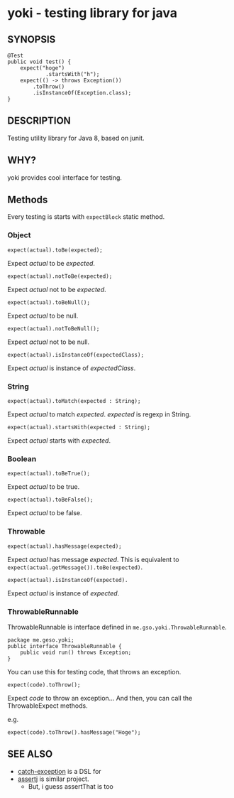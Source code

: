 # yoki - testing library for java

## SYNOPSIS

    @Test
    public void test() {
        expect("hoge")
                .startsWith("h");
        expect(() -> throws Exception())
            .toThrow()
            .isInstanceOf(Exception.class);
    }

## DESCRIPTION

Testing utility library for Java 8, based on junit.

## WHY?

yoki provides cool interface for testing.

## Methods

Every testing is starts with `expectBlock` static method.

### Object

    expect(actual).toBe(expected);

Expect _actual_ to be _expected_.

    expect(actual).notToBe(expected);

Expect _actual_ not to be _expected_.

    expect(actual).toBeNull();

Expect _actual_ to be null.

    expect(actual).notToBeNull();

Expect _actual_ not to be null.

    expect(actual).isInstanceOf(expectedClass);

Expect _actual_ is instance of _expectedClass_.

### String

    expect(actual).toMatch(expected : String);

Expect _actual_ to match _expected_. _expected_ is regexp in String.

    expect(actual).startsWith(expected : String);

Expect _actual_ starts with _expected_.

### Boolean

    expect(actual).toBeTrue();

Expect _actual_ to be true.

    expect(actual).toBeFalse();

Expect _actual_ to be false.

### Throwable

    expect(actual).hasMessage(expected);

Expect _actual_ has message _expected_. This is equivalent to `expect(actual.getMessage()).toBe(expected)`.

    expect(actual).isInstanceOf(expected).

Expect _actual_ is instance of _expected_.

### ThrowableRunnable

ThrowableRunnable is interface defined in `me.gso.yoki.ThrowableRunnable`.

    package me.geso.yoki;
    public interface ThrowableRunnable {
        public void run() throws Exception;
    }

You can use this for testing code, that throws an exception.

    expect(code).toThrow();

Expect _code_ to throw an exception... And then, you can call the ThrowableExpect methods.

e.g.

    expect(code).toThrow().hasMessage("Hoge");

## SEE ALSO

 * [catch-exception](https://code.google.com/p/catch-exception/) is a DSL for
 * [assertj](http://joel-costigliola.github.io/assertj/) is similar project.
   * But, i guess assertThat is too

